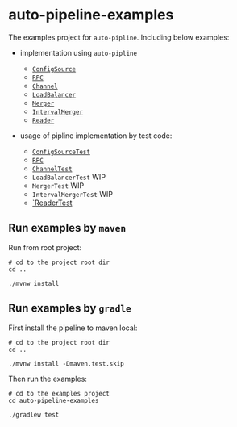 # auto-pipeline-examples

The examples project for `auto-pipline`. Including below examples:

- implementation using `auto-pipline`
    - [`ConfigSource`](src/main/java/com/foldright/examples/config/ConfigSource.java)
    - [`RPC`](src/main/java/com/foldright/examples/duplexing/RPC.java)
    - [`Channel`](src/main/java/com/foldright/examples/grpc/Channel.java)
    - [`LoadBalancer`](src/main/java/com/foldright/examples/lb/LoadBalancer.java)
    - [`Merger`](src/main/java/com/foldright/examples/merge/Merger.java)
    - [`IntervalMerger`](src/main/java/com/foldright/examples/merge/interval/IntervalMerger.java)
    - [`Reader`](src/main/java/com/foldright/examples/reader/Reader.java)
    
- usage of pipline implementation by test code:
    - [`ConfigSourceTest`](src/test/java/com/foldright/examples/config/pipeline/ConfigSourceTest.kt)
    - [`RPC`](src/test/java/com/foldright/examples/duplexing/pipeline/RPCTest.kt)
    - [`ChannelTest`](src/test/java/com/foldright/examples/grpc/pipeline/ChannelTest.kt)
    - `LoadBalancerTest` WIP
    - `MergerTest` WIP
    - `IntervalMergerTest` WIP
    - [`ReaderTest](src/test/java/com/foldright/examples/reader/pipeline/ReaderTest.kt)
    

## Run examples by `maven`

Run from root project:

```shell
# cd to the project root dir
cd ..

./mvnw install
```

## Run examples by `gradle`

First install the pipeline to maven local:

```shell
# cd to the project root dir
cd ..

./mvnw install -Dmaven.test.skip
```

Then run the examples:

```shell
# cd to the examples project
cd auto-pipeline-examples

./gradlew test 
```
